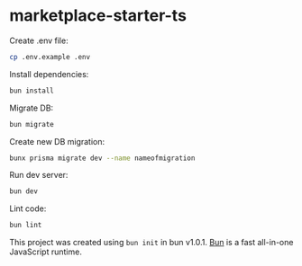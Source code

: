 # marketplace-starter-ts

Create .env file:

```bash
cp .env.example .env
```

Install dependencies:

```bash
bun install
```

Migrate DB:

```bash
bun migrate
```

Create new DB migration:

```bash
bunx prisma migrate dev --name nameofmigration
```

Run dev server:

```bash
bun dev
```

Lint code:

```bash
bun lint
```

This project was created using `bun init` in bun v1.0.1. [Bun](https://bun.sh) is a fast all-in-one JavaScript runtime.
